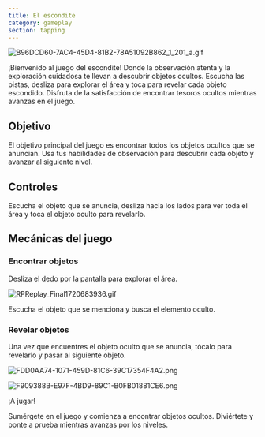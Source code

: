 ```yaml
---
title: El escondite
category: gameplay
section: tapping
---
```

![B96DCD60-7AC4-45D4-81B2-78A51092B862_1_201_a.gif](https://help.studycat.com/hc/article_attachments/34930712507545)

¡Bienvenido al juego del escondite! Donde la observación atenta y la exploración cuidadosa te llevan a descubrir objetos ocultos. Escucha las pistas, desliza para explorar el área y toca para revelar cada objeto escondido. Disfruta de la satisfacción de encontrar tesoros ocultos mientras avanzas en el juego.

## Objetivo

El objetivo principal del juego es encontrar todos los objetos ocultos que se anuncian. Usa tus habilidades de observación para descubrir cada objeto y avanzar al siguiente nivel.

## Controles

Escucha el objeto que se anuncia, desliza hacia los lados para ver toda el área y toca el objeto oculto para revelarlo.

## Mecánicas del juego

### Encontrar objetos

Desliza el dedo por la pantalla para explorar el área.

![RPReplay_Final1720683936.gif](https://help.studycat.com/hc/article_attachments/34930712511513)

Escucha el objeto que se menciona y busca el elemento oculto.

### Revelar objetos

Una vez que encuentres el objeto oculto que se anuncia, tócalo para revelarlo y pasar al siguiente objeto.

![FDD0AA74-1071-459D-81C6-39C17354F4A2.png](https://help.studycat.com/hc/article_attachments/34783745782809)


![F909388B-E97F-4BD9-89C1-B0FB01881CE6.png](https://help.studycat.com/hc/article_attachments/34783721841177)

¡A jugar!

Sumérgete en el juego y comienza a encontrar objetos ocultos. Diviértete y ponte a prueba mientras avanzas por los niveles.